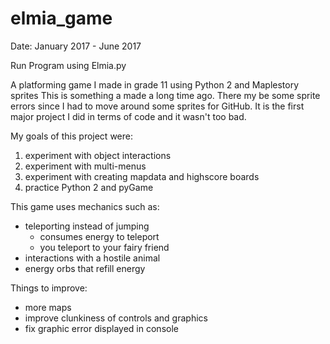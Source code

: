 # elmia_game
Date: January 2017 - June 2017

Run Program using Elmia.py

A platforming game I made in grade 11 using Python 2 and Maplestory sprites
This is something a made a long time ago. There my be some sprite errors since I had to move around some sprites for GitHub.
It is the first major project I did in terms of code and it wasn't too bad. 

My goals of this project were:
  1. experiment with object interactions
  2. experiment with multi-menus
  3. experiment with creating mapdata and highscore boards
  3. practice Python 2 and pyGame

This game uses mechanics such as:
  - teleporting instead of jumping
    - consumes energy to teleport
    - you teleport to your fairy friend
  - interactions with a hostile animal 
  - energy orbs that refill energy

Things to improve:
  - more maps
  - improve clunkiness of controls and graphics
  - fix graphic error displayed in console
